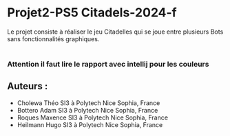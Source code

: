 # Projet2-PS5 Citadels-2024-f 

Le projet consiste à réaliser le jeu Citadelles qui se joue entre plusieurs Bots sans fonctionnalités graphiques.
<br/><br/>
### Attention il faut lire le rapport avec intellij pour les couleurs 


## Auteurs :
* Cholewa Théo SI3 à Polytech Nice Sophia, France
* Bottero Adam SI3 à Polytech Nice Sophia, France
* Roques Maxence SI3 à Polytech Nice Sophia, France
* Heilmann Hugo SI3 à Polytech Nice Sophia, France

